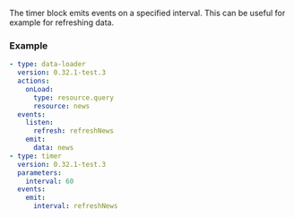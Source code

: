 The timer block emits events on a specified interval. This can be useful for example for refreshing
data.

### Example

```yaml
- type: data-loader
  version: 0.32.1-test.3
  actions:
    onLoad:
      type: resource.query
      resource: news
  events:
    listen:
      refresh: refreshNews
    emit:
      data: news
- type: timer
  version: 0.32.1-test.3
  parameters:
    interval: 60
  events:
    emit:
      interval: refreshNews
```
